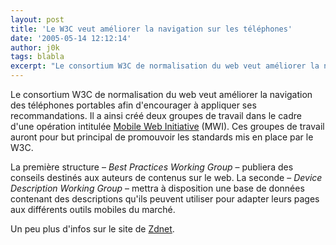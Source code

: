```yaml
---
layout: post
title: 'Le W3C veut améliorer la navigation sur les téléphones'
date: '2005-05-14 12:12:14'
author: j0k
tags: blabla
excerpt: "Le consortium W3C de normalisation du web veut améliorer la navigation des téléphones portables afin d'encourager à appliquer ses recommandations.     \nIl a ainsi créé deux groupes de travail dans le cadre d'une opération intitulée [Mobile Web Initiative](http://www.w3.org/2005/MWI/) (MWI). Ces groupes de travail auront pour but principal de promouvoir les      …"
---
```


Le consortium W3C de normalisation du web veut améliorer la navigation des téléphones portables afin d'encourager à appliquer ses recommandations.
Il a ainsi créé deux groupes de travail dans le cadre d'une opération intitulée [Mobile Web Initiative](http://www.w3.org/2005/MWI/) (MWI). Ces groupes de travail auront pour but principal de promouvoir les standards mis en place par le W3C.

La première structure – *Best Practices Working Group* – publiera des conseils destinés aux auteurs de contenus sur le web. La seconde – *Device Description Working Group* – mettra à disposition une base de données contenant des descriptions qu'ils peuvent utiliser pour adapter leurs pages aux différents outils mobiles du marché.

Un peu plus d'infos sur le site de [Zdnet](http://rss.zdnet.fr/actualites/internet/0,39020774,39223710,00.htm?xtor=1).
